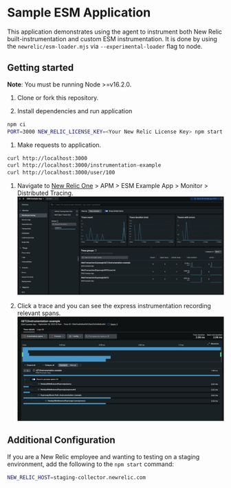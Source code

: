 # Sample ESM Application
This application demonstrates using the agent to instrument both New Relic built-instrumentation and custom ESM instrumentation.  It is done by using the `newrelic/esm-loader.mjs` via `--experimental-loader` flag to node.

## Getting started
**Note**: You must be running Node >=v16.2.0.

 1. Clone or fork this repository.

 1. Install dependencies and run application

```sh
npm ci
PORT=3000 NEW_RELIC_LICENSE_KEY=<Your New Relic License Key> npm start
```

 1. Make requests to application.

```sh
curl http://localhost:3000
curl http://localhost:3000/instrumentation-example
curl http://localhost:3000/user/100
```

 1. Navigate to [New Relic One](https://one.newrelic.com) > APM > ESM Example App > Monitor > Distributed Tracing.
![DT view](./images/dt-view.png?raw=true "DT view")

 1. Click a trace and you can see the express instrumentation recording relevant spans.
![Detailed trace](./images/dt-details.png?raw=true "Detailed Trace")


## Additional Configuration
If you are a New Relic employee and wanting to testing on a staging environment, add the following to the `npm start` command:

```sh
NEW_RELIC_HOST=staging-collector.newrelic.com
```
